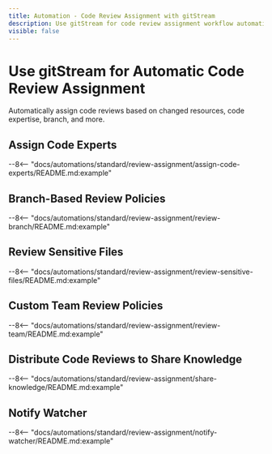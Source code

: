 ```yaml
---
title: Automation - Code Review Assignment with gitStream
description: Use gitStream for code review assignment workflow automations.
visible: false
---
```

# Use gitStream for Automatic Code Review Assignment

Automatically assign code reviews based on changed resources, code expertise, branch, and more.

<a name="assign-code-experts"></a>
## Assign Code Experts

--8<-- "docs/automations/standard/review-assignment/assign-code-experts/README.md:example"

<a name="review-branch"></a>
## Branch-Based Review Policies

--8<-- "docs/automations/standard/review-assignment/review-branch/README.md:example"

<a name="review-sensitive-files"></a>
## Review Sensitive Files

--8<-- "docs/automations/standard/review-assignment/review-sensitive-files/README.md:example"

<a name="review-team"></a>
## Custom Team Review Policies

--8<-- "docs/automations/standard/review-assignment/review-team/README.md:example"

<a name="share-knowledge"></a>
## Distribute Code Reviews to Share Knowledge

--8<-- "docs/automations/standard/review-assignment/share-knowledge/README.md:example"

<a name="notify-watcher"></a>
## Notify Watcher

--8<-- "docs/automations/standard/review-assignment/notify-watcher/README.md:example"
